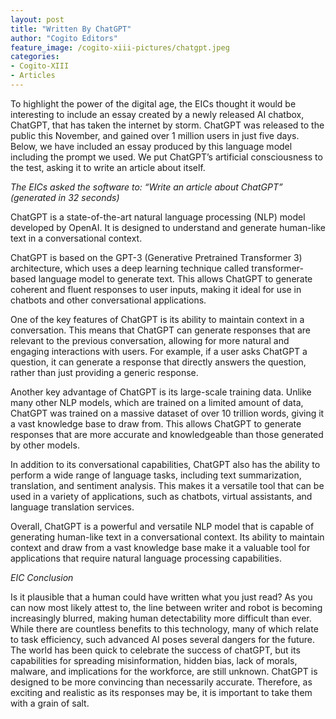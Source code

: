 ```yaml
---
layout: post
title: "Written By ChatGPT"
author: "Cogito Editors"
feature_image: /cogito-xiii-pictures/chatgpt.jpeg
categories:
- Cogito-XIII
- Articles
---
```

To highlight the power of the digital age, the EICs thought it would be interesting to include an essay created by a newly released AI chatbox, ChatGPT, that has taken the internet by storm. ChatGPT was released to the public this November, and gained over 1 million users in just five days. Below, we have included an essay produced by this language model including the prompt we used. We put ChatGPT’s artificial consciousness to the test, asking it to write an article about itself.

*The EICs asked the software to: “Write an article about ChatGPT” (generated in 32 seconds)*

ChatGPT is a state-of-the-art natural language processing (NLP) model developed by OpenAI. It is designed to understand and generate human-like text in a conversational context.

ChatGPT is based on the GPT-3 (Generative Pretrained Transformer 3) architecture, which uses a deep learning technique called transformer-based language model to generate text. This allows ChatGPT to generate coherent and fluent responses to user inputs, making it ideal for use in chatbots and other conversational applications.

One of the key features of ChatGPT is its ability to maintain context in a conversation. This means that ChatGPT can generate responses that are relevant to the previous conversation, allowing for more natural and engaging interactions with users. For example, if a user asks ChatGPT a question, it can generate a response that directly answers the question, rather than just providing a generic response.

Another key advantage of ChatGPT is its large-scale training data. Unlike many other NLP models, which are trained on a limited amount of data, ChatGPT was trained on a massive dataset of over 10 trillion words, giving it a vast knowledge base to draw from. This allows ChatGPT to generate responses that are more accurate and knowledgeable than those generated by other models.

In addition to its conversational capabilities, ChatGPT also has the ability to perform a wide range of language tasks, including text summarization, translation, and sentiment analysis. This makes it a versatile tool that can be used in a variety of applications, such as chatbots, virtual assistants, and language translation services.

Overall, ChatGPT is a powerful and versatile NLP model that is capable of generating human-like text in a conversational context. Its ability to maintain context and draw from a vast knowledge base make it a valuable tool for applications that require natural language processing capabilities.

*EIC Conclusion*

Is it plausible that a human could have written what you just read? As you can now most likely attest to, the line between writer and robot is becoming increasingly blurred, making human detectability more difficult than ever. While there are countless benefits to this technology, many of which relate to task efficiency, such advanced AI poses several dangers for the future. The world has been quick to celebrate the success of chatGPT, but its capabilities for spreading misinformation, hidden bias, lack of morals, malware, and implications for the workforce, are still unknown. ChatGPT is designed to be more convincing than necessarily accurate. Therefore, as exciting and realistic as its responses may be, it is important to take them with a grain of salt. 
